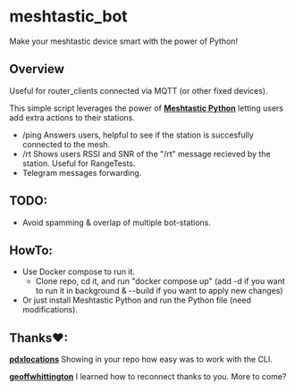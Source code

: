 # meshtastic_bot
Make your meshtastic device smart with the power of Python!

## Overview
Useful for router_clients connected via MQTT (or other fixed devices).

This simple script leverages the power of **[Meshtastic Python](https://meshtastic.org/docs/software/python/cli)** letting users add extra actions to their stations.

* /ping Answers users, helpful to see if the station is succesfully connected to the mesh.
* /rt   Shows users RSSI and SNR of the "/rt" message recieved by the station. Useful for RangeTests.
* Telegram messages forwarding.

## TODO:
* Avoid spamming & overlap of multiple bot-stations.

## HowTo:
* Use Docker compose to run it.
  *  Clone repo, cd it, and run "docker compose up" (add -d if you want to run it in background & --build if you want to apply new changes)
* Or just install Meshtastic Python and run the Python file (need modifications).

## Thanks♥:
**[pdxlocations](https://github.com/pdxlocations/Meshtastic-Python-Examples)** Showing in your repo how easy was to work with the CLI.

**[geoffwhittington](https://github.com/geoffwhittington/meshtastic-matrix-relay/)** I learned how to reconnect thanks to you.
More to come?
